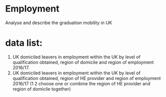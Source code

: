 # Employment
Analyse and describe the graduation mobility in UK

# data list:
1. UK domiciled leavers in employment within the UK by level of qualification obtained, region of domicile and region of employment 2016/17.
2. UK domiciled leavers in employment within the UK by level of qualification obtained, region of HE provider and region of employment 2016/17 (1 2 choose one or combine the region of HE provider and region of domicile together)

